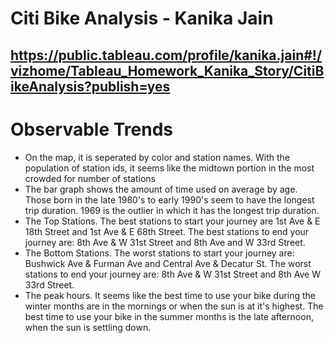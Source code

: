 
# Citi Bike Analysis - Kanika Jain

## https://public.tableau.com/profile/kanika.jain#!/vizhome/Tableau_Homework_Kanika_Story/CitiBikeAnalysis?publish=yes

# Observable Trends 
* On the map, it is seperated by color and station names. With the population of station ids, it seems like the midtown portion in the most crowded for number of stations
* The bar graph shows the amount of time used on average by age. Those born in the late 1980's to early 1990's seem to have the longest trip duration. 1969 is the outlier in which it has the longest trip duration.
* The Top Stations. The best stations to start your journey are 1st Ave & E 18th Street and 1st Ave & E 68th Street. The best stations to end your journey are: 8th Ave & W 31st Street and 8th Ave and W 33rd Street. 
* The Bottom Stations. The worst stations to start your journey are: Bushwick Ave & Furman Ave and Central Ave & Decatur St. The worst stations to end your journey are: 8th Ave & W 31st Street and 8th Ave W 33rd Street. 
* The peak hours. It seems like the best time to use your bike during the winter months are in the mornings or when the sun is at it's highest. The best time to use your bike in the summer months is the late afternoon, when the sun is settling down.
